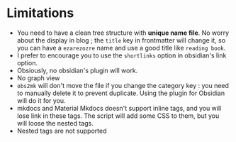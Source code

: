 # Limitations
- You need to have a clean tree structure with **unique name file**. No worry about the display in blog ; the `title` key in frontmatter will change it, so you can have a `ezarezozre` name and use a good title like `reading book`. 
- I prefer to encourage you to use the `shortlinks` option in obsidian's link option.
- Obsiously, no obsidian's plugin will work.
- No graph view
- `obs2mk` will don't move the file if you change the category key : you need to manually delete it to prevent duplicate. 
	Using the plugin for Obsidian will do it for you.
- mkdocs and Material Mkdocs doesn't support inline tags, and you will lose link in these tags. The script will add some CSS to them, but you will loose the nested tags.
- Nested tags are not supported

